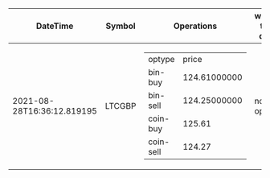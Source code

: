 | DateTime | Symbol | Operations | what to do | profit-loss |
| ------------- | ------------- | ------------- | ------------- | ------------- | 
| 2021-08-28T16:36:12.819195| LTCGBP| <table><tr><td>optype</td><td>price</td></tr><tr><td>bin-buy</td><td>124.61000000</td></tr><tr><td>bin-sell</td><td>124.25000000</td></tr><tr><td>coin-buy</td><td>125.61</td></tr><tr><td>coin-sell</td><td>124.27</td></tr></table>| no-op| -0.34| 

